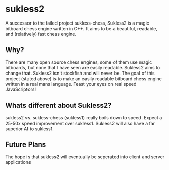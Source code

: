 # sukless2
A successor to the failed project sukless-chess, Sukless2 is a magic bitboard chess engine
written in C++. It aims to be a beautiful, readable, and (relatively) fast chess engine.

## Why?
There are many open source chess engines, some of them use magic bitboards, but none that I 
have seen are easily readable. Sukless2 aims to change that. Sukless2 isn't stockfish and 
will never be. The goal of this project (stated above) is to make an easily readable bitboard
chess engine written in a real mans language. Feast your eyes on real speed JavaScriptors!

## Whats different about Sukless2?
sukless2 vs. sukless-chess (sukless1) really boils down to speed. Expect a 25-50x speed
improvement over sukless1. Sukless2 will also have a far superior AI to sukless1.

## Future Plans
The hope is that sukless2 will eventually be seperated into client and server
applications
